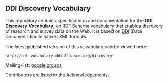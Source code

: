 ## DDI Discovery Vocabulary

This repository contains specifications and documentation for the **DDI Discovery Vocabulary**, an RDF Schema vocabulary that enables discovery of research and survey data on the Web. It is based on [DDI](http://www.ddialliance.org/) (Data Documentation Initiative) XML formats.

The latest published version of this vocabulary can be viewed here:

    http://rdf-vocabulary.ddialliance.org/discovery

Mailing-list: [google groups](https://groups.google.com/forum/#!forum/ddi-rdf-vocabulary)

Contributors are listed in the [Acknowledgements](http://rdf-vocabulary.ddialliance.org/discovery#acknowledgements).
